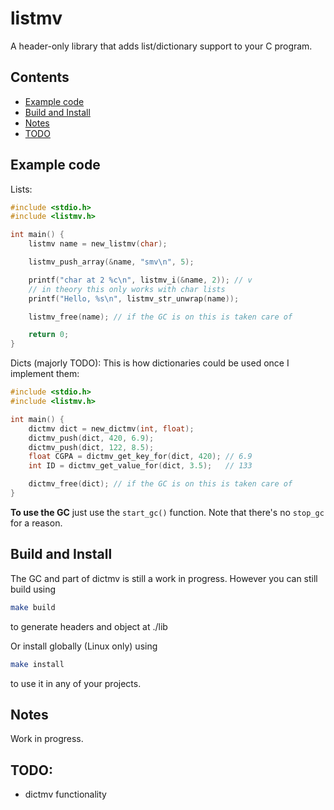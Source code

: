 # listmv
A header-only library that adds list/dictionary support to your C program.

## Contents
- [Example code](#example-code)
- [Build and Install](#build-and-install)
- [Notes](#notes)
- [TODO](#todo)

## Example code
Lists:
```c
#include <stdio.h>
#include <listmv.h>

int main() {
    listmv name = new_listmv(char);

    listmv_push_array(&name, "smv\n", 5);

    printf("char at 2 %c\n", listmv_i(&name, 2)); // v
    // in theory this only works with char lists
    printf("Hello, %s\n", listmv_str_unwrap(name));

    listmv_free(name); // if the GC is on this is taken care of

    return 0;
}
```

Dicts (majorly TODO): This is how dictionaries could be used once I implement them:
```c
#include <stdio.h>
#include <listmv.h>

int main() {
    dictmv dict = new_dictmv(int, float);
    dictmv_push(dict, 420, 6.9);
    dictmv_push(dict, 122, 8.5);
    float CGPA = dictmv_get_key_for(dict, 420); // 6.9
    int ID = dictmv_get_value_for(dict, 3.5);   // 133

    dictmv_free(dict); // if the GC is on this is taken care of
}
```

**To use the GC** just use the `start_gc()` function. Note that there's no `stop_gc` for a reason.

## Build and Install
The GC and part of dictmv is still a work in progress. However you can still build using
```sh
make build
```
to generate headers and object at ./lib

Or install globally (Linux only) using
```sh
make install
```
to use it in any of your projects.


## Notes
Work in progress.

## TODO:
- dictmv functionality